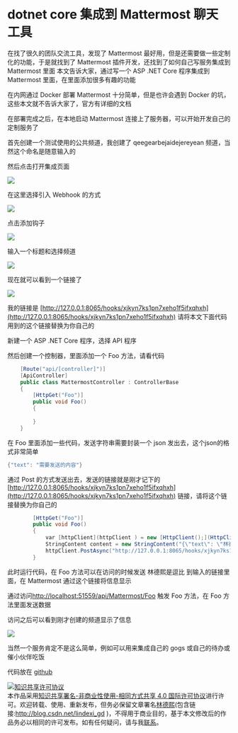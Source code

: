
# dotnet core 集成到 Mattermost 聊天工具

在找了很久的团队交流工具，发现了 Mattermost 最好用，但是还需要做一些定制化的功能，于是就找到了 Mattermost 插件开发，还找到了如何自己写服务集成到 Mattermost 里面
本文告诉大家，通过写一个 ASP .NET Core 程序集成到 Mattermost 里面，在里面添加很多有趣的功能

<!--more-->



在内网通过 Docker 部署 Mattermost 十分简单，但是也许会遇到 Docker 的坑，这些本文就不告诉大家了，官方有详细的文档

在部署完成之后，在本地启动 Mattermost 连接上了服务器，可以开始开发自己的定制服务了

首先创建一个测试使用的公共频道，我创建了 qeegearbejaidejereyean 频道，当然这个命名是随意输入的

然后点击打开集成页面

![](http://image.acmx.xyz/lindexi%2F201951784850976)

<!-- ![](image/dotnet core 集成到 Mattermost 聊天工具/dotnet core 集成到 Mattermost 聊天工具0.png) -->

在这里选择引入 Webhook 的方式

![](http://image.acmx.xyz/lindexi%2F201951784924310)

<!-- ![](image/dotnet core 集成到 Mattermost 聊天工具/dotnet core 集成到 Mattermost 聊天工具1.png) -->

点击添加钩子

![](http://image.acmx.xyz/lindexi%2F20195178500833)

<!-- ![](image/dotnet core 集成到 Mattermost 聊天工具/dotnet core 集成到 Mattermost 聊天工具2.png) -->

输入一个标题和选择频道

![](http://image.acmx.xyz/lindexi%2F201951785037963)

<!-- ![](image/dotnet core 集成到 Mattermost 聊天工具/dotnet core 集成到 Mattermost 聊天工具3.png) -->

现在就可以看到一个链接了

![](http://image.acmx.xyz/lindexi%2F201951785122324)

<!-- ![](image/dotnet core 集成到 Mattermost 聊天工具/dotnet core 集成到 Mattermost 聊天工具4.png) -->

我的链接是 [http://127.0.0.1:8065/hooks/xjkyn7ks1pn7xeho1f5ifxqhxh](http://127.0.0.1:8065/hooks/xjkyn7ks1pn7xeho1f5ifxqhxh) 请将本文下面代码用到的这个链接替换为你自己的

新建一个 ASP .NET Core 程序，选择 API 程序

然后创建一个控制器，里面添加一个 Foo 方法，请看代码

```csharp
    [Route("api/[controller]")]
    [ApiController]
    public class MattermostController : ControllerBase
    {
        [HttpGet("Foo")]
        public void Foo()
        {
 
        }
    }
```

在 Foo 里面添加一些代码，发送字符串需要封装一个 json 发出去，这个json的格式非常简单

```csharp
{"text": "需要发送的内容"}
```

通过 Post 的方式发送出去，发送的链接就是刚才记下的 [http://127.0.0.1:8065/hooks/xjkyn7ks1pn7xeho1f5ifxqhxh](http://127.0.0.1:8065/hooks/xjkyn7ks1pn7xeho1f5ifxqhxh) 链接，请将这个链接替换为你自己的

```csharp
        [HttpGet("Foo")]
        public void Foo()
        {
            var [httpClient](httpClient ) = new [HttpClient();](HttpClient(); )
            StringContent content = new StringContent("{\"text\": \"林德熙是逗比\"}",Encoding.UTF8, "application/json");
            httpClient.PostAsync("http://127.0.0.1:8065/hooks/xjkyn7ks1pn7xeho1f5ifxqhxh", content);
        }
```

此时运行代码，在 Foo 方法可以在访问的时候发送 林德熙是逗比 到输入的链接里面，在 Mattermost 通过这个链接将信息显示

通过访问[http://localhost:51559/api/Mattermost/Foo](http://localhost:51559/api/Mattermost/Foo) 触发 Foo 方法，在 Foo 方法里面发送数据

访问之后可以看到刚才创建的频道显示了信息

![](http://image.acmx.xyz/lindexi%2F201951792512127)

<!-- ![](image/dotnet core 集成到 Mattermost 聊天工具/dotnet core 集成到 Mattermost 聊天工具5.png) -->

当然一个服务肯定不是这么简单，例如可以用来集成自己的 gogs 或自己的待办或催小伙伴吃饭

代码放在 [github](https://github.com/lindexi/lindexi_gd/tree/30bec7c4a3a4094b47ef65fe276c32b2e1128127/NecalemberexjkynGijemneada)





<a rel="license" href="http://creativecommons.org/licenses/by-nc-sa/4.0/"><img alt="知识共享许可协议" style="border-width:0" src="https://licensebuttons.net/l/by-nc-sa/4.0/88x31.png" /></a><br />本作品采用<a rel="license" href="http://creativecommons.org/licenses/by-nc-sa/4.0/">知识共享署名-非商业性使用-相同方式共享 4.0 国际许可协议</a>进行许可。欢迎转载、使用、重新发布，但务必保留文章署名[林德熙](http://blog.csdn.net/lindexi_gd)(包含链接:http://blog.csdn.net/lindexi_gd )，不得用于商业目的，基于本文修改后的作品务必以相同的许可发布。如有任何疑问，请与我[联系](mailto:lindexi_gd@163.com)。